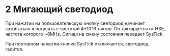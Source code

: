 # 2 Мигающий светодиод

При нажатии на пользовательскую кнопку светодиод начинает зажигаться и погасать с частотой 4*10^6 тактов. 
Он тактируется от HSE, частота которого ~8MHz. Сигнал на смену состояния передает SysTick.

При повторном нажатии кнопки SysTick отключается, светодиод гасится.